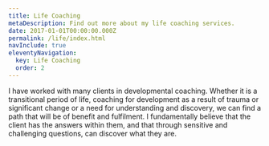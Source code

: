 ```yaml
---
title: Life Coaching
metaDescription: Find out more about my life coaching services.
date: 2017-01-01T00:00:00.000Z
permalink: /life/index.html
navInclude: true
eleventyNavigation:
  key: Life Coaching
  order: 2
---
```


I have worked with many clients in developmental coaching.
Whether it is a transitional period of life, coaching for development as a result of trauma or significant change or a need for understanding and discovery, we can find a path that will be of  benefit and fulfilment.
I fundamentally believe that the client has the answers within them, and that through sensitive and challenging questions, can discover what they are.
